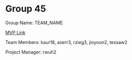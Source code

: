 # Group 45
Group Name: TEAM_NAME

[MVP Link](https://docs.google.com/document/d/1e_yWQLrd8W6waS-R71QX9kZ5-ks18lrWPlCjAYAbBB0/edit?usp=sharing)

Team Members: kaur18, aserr3, rzieg3, jioyoon2, tessaw2

Project Manager: rwuh2
